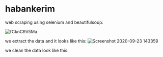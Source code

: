 # habankerim 
web scraping using selenium and beautifulsoup:

![fCknC9V5Ma](https://user-images.githubusercontent.com/70581662/94001539-4f497e80-fda1-11ea-8af6-4f06238fae04.gif)




we extract the data and it looks like this:
![Screenshot 2020-09-23 143359](https://user-images.githubusercontent.com/70581662/94007301-ed414700-fda9-11ea-92e0-83e134d7f62e.png)

we clean the data look like this:
